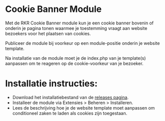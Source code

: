 Cookie Banner Module
====================

Met de RKR Cookie Banner module kun je een cookie banner bovenin of onderin je pagina tonen waarmee je toestemming vraagt aan website bezoekers voor het plaatsen van cookies.

Publiceer de module bij voorkeur op een module-positie onderin je website template.

Na installatie van de module moet je de index.php van je template(s) aanpassen om te reageren op de cookie-voorkeur van je bezoeker.

# Installatie instructies:
* Download het installatiebestand van de [releases pagina](https://github.com/renekreijveld/RKR-Cookie-Banner-module/releases).
* Installeer de module via Extensies > Beheren > Installeren.
* Lees de beschrijving hoe je de website template moet aanpassen om conditioneel zaken te laden als cookies zijn toegestaan.
